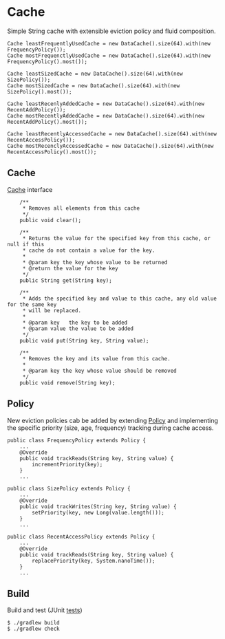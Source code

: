 # Cache

Simple String cache with extensible eviction policy and fluid composition.

```
Cache leastFrequentlyUsedCache = new DataCache().size(64).with(new FrequencyPolicy());
Cache mostFrequenctlyUsedCache = new DataCache().size(64).with(new FrequencyPolicy().most());

Cache leastSizedCache = new DataCache().size(64).with(new SizePolicy());
Cache mostSizedCache = new DataCache().size(64).with(new SizePolicy().most());

Cache leastRecenlyAddedCache = new DataCache().size(64).with(new RecentAddPolicy());
Cache mostRecentlyAddedCache = new DataCache().size(64).with(new RecentAddPolicy().most());

Cache leastRecentlyAccessedCache = new DataCache().size(64).with(new RecentAccessPolicy());
Cache mostRecenclyAccessedCache = new DataCache().size(64).with(new RecentAccessPolicy().most());
```

## Cache

[Cache](src/main/java/com/hackorama/cache/Cache.java) interface
```
    /**
     * Removes all elements from this cache
     */
    public void clear();

    /**
     * Returns the value for the specified key from this cache, or null if this
     * cache do not contain a value for the key.
     *
     * @param key the key whose value to be returned
     * @return the value for the key
     */
    public String get(String key);

    /**
     * Adds the specified key and value to this cache, any old value for the same key
     * will be replaced.
     *
     * @param key   the key to be added
     * @param value the value to be added
     */
    public void put(String key, String value);

    /**
     * Removes the key and its value from this cache.
     *
     * @param key the key whose value should be removed
     */
    public void remove(String key);
```

## Policy

New eviction policies cab be added by extending [Policy](src/main/java/com/hackorama/cache/policy/Policy.java) and implementing  the specific priority (size, age, frequency) tracking during cache access.

```
public class FrequencyPolicy extends Policy {
    ...
    @Override
    public void trackReads(String key, String value) {
        incrementPriority(key);
    }
    ...

public class SizePolicy extends Policy {
    ...
    @Override
    public void trackWrites(String key, String value) {
        setPriority(key, new Long(value.length()));
    }
    ...

public class RecentAccessPolicy extends Policy {
    ...
    @Override
    public void trackReads(String key, String value) {
        replacePriority(key, System.nanoTime());
    }
    ...
```


## Build

Build and test (JUnit [tests](src/test/java/com/hackorama/cache))

```
$ ./gradlew build
$ ./gradlew check
```




